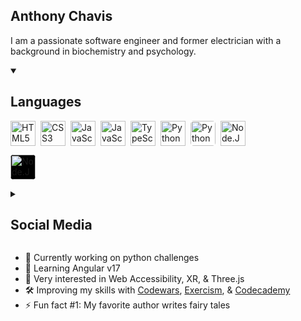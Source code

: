 ## Anthony Chavis

I am a passionate software engineer and former electrician with a background in biochemistry and psychology.

<details open>
    <summary style='cursor: pointer;'><h2>Languages</h2></summary>

<img alt='HTML5' align='left' width='40px' style='margin-right: 8px;' src="https://cdn.jsdelivr.net/gh/devicons/devicon/icons/html5/html5-plain.svg" />

<img alt='CSS3' align='left' width='40px' style='margin-right: 8px;' src="https://cdn.jsdelivr.net/gh/devicons/devicon/icons/css3/css3-plain.svg" />

[<img alt='JavaScript' align='left' width='40px' style='margin-right: 8px;' src="https://cdn.jsdelivr.net/gh/devicons/devicon/icons/javascript/javascript-plain.svg#gh-dark-mode-only" />](https://github.com/anthonychavis#gh-dark-mode-only)

[<img alt='JavaScript' align='left' width='40px' style='margin-right: 8px;' src="https://cdn.jsdelivr.net/gh/devicons/devicon/icons/javascript/javascript-original.svg#gh-light-mode-only" />](https://github.com/anthonychavis#gh-light-mode-only)

<img alt='TypeScript' align='left' width='40px' style='margin-right: 8px;' src="https://cdn.jsdelivr.net/gh/devicons/devicon/icons/typescript/typescript-plain.svg" />

[<img alt='Python' align='left' width='40px' style='margin-right:8px;' src="https://cdn.jsdelivr.net/gh/devicons/devicon/icons/python/python-original.svg#gh-dark-mode-only" />](https://github.com/anthonychavis#gh-dark-mode-only)

[<img alt='Python' align='left' width='40px' style='background-color:white;border-radius:5px;margin-right:8px;' src="https://cdn.jsdelivr.net/gh/devicons/devicon/icons/python/python-original.svg#gh-light-mode-only" />](https://github.com/anthonychavis#gh-light-mode-only)

[<img alt='Node.JS' width='40px' src="https://cdn.jsdelivr.net/gh/devicons/devicon/icons/nodejs/nodejs-original.svg#gh-dark-mode-only" />](https://github.com/anthonychavis#gh-dark-mode-only)

[<img alt='Node.JS' width='40px' style='background-color:black;border-radius:5px;' src="https://cdn.jsdelivr.net/gh/devicons/devicon/icons/nodejs/nodejs-plain.svg#gh-light-mode-only" />](https://github.com/anthonychavis#gh-light-mode-only)

</details>


<details>
    <summary>
        <h2>Social Media</h2>
    </summary>

[<img alt='LinkedIn' align='left' width='40px' style='margin-right: 8px;' src="https://cdn.jsdelivr.net/gh/devicons/devicon/icons/linkedin/linkedin-original.svg#gh-dark-mode-only" />](https://www.linkedin.com/in/anthony-chavis/#gh-dark-mode-only)
[<img alt='LinkedIn' align='left' width='40px' style='margin-right: 8px;' src="https://cdn.jsdelivr.net/gh/devicons/devicon/icons/linkedin/linkedin-plain.svg#gh-light-mode-only" />](https://www.linkedin.com/in/anthony-chavis/#gh-light-mode-only)
[<img alt='Twitter / X' width='40px' src="https://cdn.jsdelivr.net/gh/devicons/devicon/icons/twitter/twitter-original.svg" />][twitter]

</details>



- 🔬 Currently working on python challenges
- 🌱 Learning Angular v17
- 🔭 Very interested in Web Accessibility, XR, & Three.js
- 🛠️ Improving my skills with [Codewars][codewars], [Exercism][exercism], & [Codecademy][codecademy]
- ⚡ Fun fact #1: My favorite author writes fairy tales
<!-- - ⚡ Fun fact #2: There is one video game I enjoy playing == retired q3 2023 -->




<!-- [currentProject]: -->
[codecademy]: https://www.codecademy.com/profiles/AnthonyCh.
[codewars]: https://www.codewars.com/users/gitanthony
[exercism]: https://exercism.org/profiles/anthonychavis
[twitter]: https://twitter.com/gitanthony1
<!-- [linkedin]: https://www.linkedin.com/in/anthony-chavis/ -->

<!--


**anthonychavis/anthonychavis** is a ✨ _special_ ✨ repository because its `README.md` (this file) appears on your GitHub profile.

Here are some ideas to get you started:

- 🔭 I’m currently working on ...
- 🌱 I’m currently learning ...
- 👯 I’m looking to collaborate on ...
- 🤔 I’m looking for help with ...
- 💬 Ask me about ...
- 📫 How to reach me: ...
- 😄 Pronouns: ...
- ⚡ Fun fact: ...
-->
